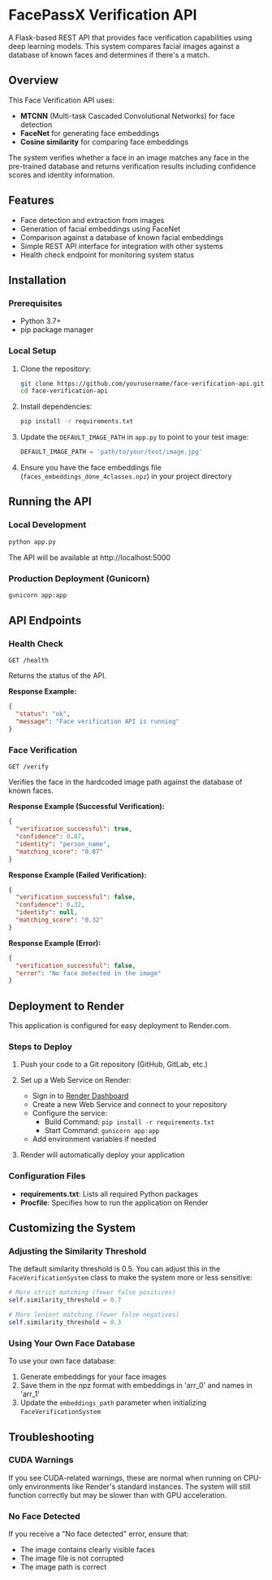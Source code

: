 # FacePassX Verification API

A Flask-based REST API that provides face verification capabilities using deep learning models. This system compares facial images against a database of known faces and determines if there's a match.

## Overview

This Face Verification API uses:
- **MTCNN** (Multi-task Cascaded Convolutional Networks) for face detection
- **FaceNet** for generating face embeddings
- **Cosine similarity** for comparing face embeddings

The system verifies whether a face in an image matches any face in the pre-trained database and returns verification results including confidence scores and identity information.

## Features

- Face detection and extraction from images
- Generation of facial embeddings using FaceNet
- Comparison against a database of known facial embeddings
- Simple REST API interface for integration with other systems
- Health check endpoint for monitoring system status

## Installation

### Prerequisites

- Python 3.7+
- pip package manager

### Local Setup

1. Clone the repository:
   ```bash
   git clone https://github.com/yourusername/face-verification-api.git
   cd face-verification-api
   ```

2. Install dependencies:
   ```bash
   pip install -r requirements.txt
   ```

3. Update the `DEFAULT_IMAGE_PATH` in `app.py` to point to your test image:
   ```python
   DEFAULT_IMAGE_PATH = 'path/to/your/test/image.jpg'
   ```

4. Ensure you have the face embeddings file (`faces_embeddings_done_4classes.npz`) in your project directory

## Running the API

### Local Development

```bash
python app.py
```

The API will be available at http://localhost:5000

### Production Deployment (Gunicorn)

```bash
gunicorn app:app
```

## API Endpoints

### Health Check

```
GET /health
```

Returns the status of the API.

**Response Example:**
```json
{
  "status": "ok",
  "message": "Face verification API is running"
}
```

### Face Verification

```
GET /verify
```

Verifies the face in the hardcoded image path against the database of known faces.

**Response Example (Successful Verification):**
```json
{
  "verification_successful": true,
  "confidence": 0.87,
  "identity": "person_name",
  "matching_score": "0.87"
}
```

**Response Example (Failed Verification):**
```json
{
  "verification_successful": false,
  "confidence": 0.32,
  "identity": null,
  "matching_score": "0.32"
}
```

**Response Example (Error):**
```json
{
  "verification_successful": false,
  "error": "No face detected in the image"
}
```

## Deployment to Render

This application is configured for easy deployment to Render.com.

### Steps to Deploy

1. Push your code to a Git repository (GitHub, GitLab, etc.)

2. Set up a Web Service on Render:
   - Sign in to [Render Dashboard](https://dashboard.render.com/)
   - Create a new Web Service and connect to your repository
   - Configure the service:
     - Build Command: `pip install -r requirements.txt`
     - Start Command: `gunicorn app:app`
   - Add environment variables if needed

3. Render will automatically deploy your application

### Configuration Files

- **requirements.txt**: Lists all required Python packages
- **Procfile**: Specifies how to run the application on Render

## Customizing the System

### Adjusting the Similarity Threshold

The default similarity threshold is 0.5. You can adjust this in the `FaceVerificationSystem` class to make the system more or less sensitive:

```python
# More strict matching (fewer false positives)
self.similarity_threshold = 0.7

# More lenient matching (fewer false negatives)
self.similarity_threshold = 0.3
```

### Using Your Own Face Database

To use your own face database:
1. Generate embeddings for your face images
2. Save them in the npz format with embeddings in 'arr_0' and names in 'arr_1'
3. Update the `embeddings_path` parameter when initializing `FaceVerificationSystem`

## Troubleshooting

### CUDA Warnings
If you see CUDA-related warnings, these are normal when running on CPU-only environments like Render's standard instances. The system will still function correctly but may be slower than with GPU acceleration.

### No Face Detected
If you receive a "No face detected" error, ensure that:
- The image contains clearly visible faces
- The image file is not corrupted
- The image path is correct
